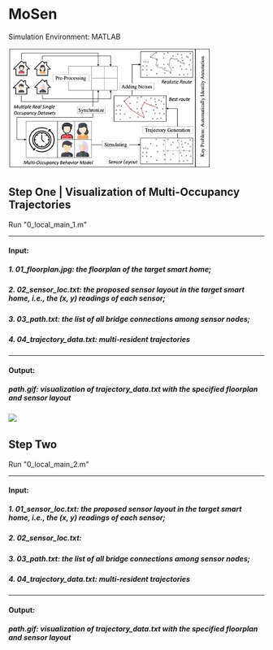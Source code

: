 # MoSen

Simulation Environment: MATLAB



<img src="architecture2.jpg" width="400"/>

## Step One | Visualization of Multi-Occupancy Trajectories

Run "0_local_main_1.m"

---

#### Input:
##### 1. 01_floorplan.jpg: the floorplan of the target smart home;
##### 2. 02_sensor_loc.txt: the proposed sensor layout in the target smart home, i.e., the (x, y) readings of each sensor;
##### 3. 03_path.txt: the list of all bridge connections among sensor nodes;
##### 4. 04_trajectory_data.txt: multi-resident trajectories

-------

#### Output:
##### path.gif: visualization of trajectory_data.txt with the specified floorplan and sensor layout

<img src="path.gif" width="400"/>

## Step Two

Run "0_local_main_2.m"

---

#### Input:
##### 1. 01_sensor_loc.txt: the proposed sensor layout in the target smart home, i.e., the (x, y) readings of each sensor;
##### 2. 02_sensor_loc.txt: 
##### 3. 03_path.txt: the list of all bridge connections among sensor nodes;
##### 4. 04_trajectory_data.txt: multi-resident trajectories

-------

#### Output:
##### path.gif: visualization of trajectory_data.txt with the specified floorplan and sensor layout
